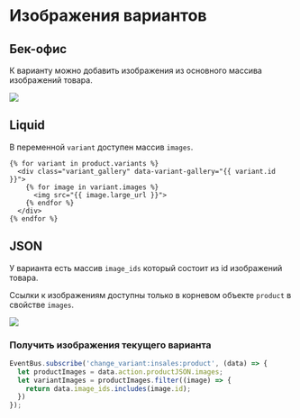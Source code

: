 # Изображения вариантов

## Бек-офис

К варианту можно добавить изображения из основного массива изображений товара.

![](/img/images_variants.jpg)

## Liquid

В переменной `variant` доступен массив `images`.

```
{% for variant in product.variants %}
  <div class="variant_gallery" data-variant-gallery="{{ variant.id }}">
    {% for image in variant.images %}
      <img src="{{ image.large_url }}">
    {% endfor %} 
  </div>
{% endfor %}
```

## JSON

У варианта есть массив `image_ids` который состоит из id изображений товара. 

Ссылки к изображениям доступны только в корневом объекте `product` в свойстве `images`.

![](/img/json_variant_images.jpg)

### Получить изображения текущего варианта

```js
EventBus.subscribe('change_variant:insales:product', (data) => {
  let productImages = data.action.productJSON.images;
  let variantImages = productImages.filter((image) => {
    return data.image_ids.includes(image.id);
  })
});
```